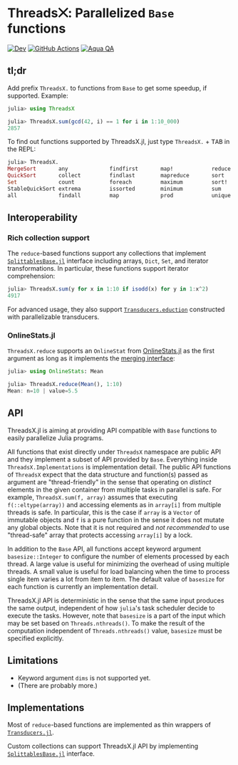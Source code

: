 # Threads⨉: Parallelized `Base` functions

[![Dev](https://img.shields.io/badge/docs-dev-blue.svg)](https://tkf.github.io/ThreadsX.jl/dev)
[![GitHub Actions](https://github.com/tkf/ThreadsX.jl/workflows/Run%20tests/badge.svg)](https://github.com/tkf/ThreadsX.jl/actions?query=workflow%3A%22Run+tests%22)
[![Aqua QA](https://img.shields.io/badge/Aqua.jl-%F0%9F%8C%A2-aqua.svg)](https://github.com/tkf/Aqua.jl)

## tl;dr

Add prefix `ThreadsX.` to functions from `Base` to get some speedup,
if supported.  Example:

```julia
julia> using ThreadsX

julia> ThreadsX.sum(gcd(42, i) == 1 for i in 1:10_000)
2857
```

To find out functions supported by ThreadsX.jl, just type
`ThreadsX.` + <kbd>TAB</kbd> in the REPL:

``````julia
julia> ThreadsX.
MergeSort       any             findfirst       map!            reduce
QuickSort       collect         findlast        mapreduce       sort
Set             count           foreach         maximum         sort!
StableQuickSort extrema         issorted        minimum         sum
all             findall         map             prod            unique
``````

## Interoperability

### Rich collection support

The `reduce`-based functions support any collections that implement
[`SplittablesBase.jl`](https://github.com/JuliaFolds/SplittablesBase.jl)
interface including arrays, `Dict`, `Set`, and iterator
transformations.  In particular, these functions support iterator
comprehension:

```julia
julia> ThreadsX.sum(y for x in 1:10 if isodd(x) for y in 1:x^2)
4917
```

For advanced usage, they also support
[`Transducers.eduction`](https://juliafolds.github.io/Transducers.jl/dev/manual/#Transducers.eduction)
constructed with parallelizable transducers.

### OnlineStats.jl

`ThreadsX.reduce` supports an `OnlineStat` from
[OnlineStats.jl](https://github.com/joshday/OnlineStats.jl) as the
first argument as long as it implements the
[merging interface](https://github.com/joshday/OnlineStatsBase.jl#interface):

```julia
julia> using OnlineStats: Mean

julia> ThreadsX.reduce(Mean(), 1:10)
Mean: n=10 | value=5.5
```

## API

ThreadsX.jl is aiming at providing API compatible with `Base`
functions to easily parallelize Julia programs.

All functions that exist directly under `ThreadsX` namespace are
public API and they implement a subset of API provided by `Base`.
Everything inside `ThreadsX.Implementations` is implementation detail.
The public API functions of `ThreadsX` expect that the data structure
and function(s) passed as argument are "thread-friendly" in the sense
that operating on _distinct_ elements in the given container from
multiple tasks in parallel is safe. For example, `ThreadsX.sum(f,
array)` assumes that executing `f(::eltype(array))` and accessing
elements as in `array[i]` from multiple threads is safe.  In
particular, this is the case if `array` is a `Vector` of immutable
objects and `f` is a pure function in the sense it does not mutate any
global objects.  Note that it is not required and _not recommended_ to
use "thread-safe" array that protects accessing `array[i]` by a lock.

In addition to the `Base` API, all functions accept keyword argument
`basesize::Integer` to configure the number of elements processed by
each thread.  A large value is useful for minimizing the overhead of
using multiple threads.  A small value is useful for load balancing
when the time to process single item varies a lot from item to item.
The default value of `basesize` for each function is currently an
implementation detail.

ThreadsX.jl API is deterministic in the sense that the same input
produces the same output, independent of how `julia`'s task scheduler
decide to execute the tasks.  However, note that `basesize` is a part
of the input which may be set based on `Threads.nthreads()`.  To make
the result of the computation independent of `Threads.nthreads()`
value, `basesize` must be specified explicitly.

## Limitations

* Keyword argument `dims` is not supported yet.
* (There are probably more.)

## Implementations

Most of `reduce`-based functions are implemented as thin wrappers of
[`Transducers.jl`](https://github.com/JuliaFolds/Transducers.jl).

Custom collections can support ThreadsX.jl API by implementing
[`SplittablesBase.jl`](https://github.com/JuliaFolds/SplittablesBase.jl)
interface.
